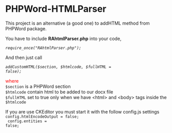 # PHPWord-HTMLParser
This project is an alternative (a good one) to addHTML method from PHPWord package.

You have to include <b>RAhtmlParser.php</b> into your code,

<i><code>require_once("RAhtmlParser.php");</code></i>

And then just call

<i><code>addCustomHTML($section, $htmlcode, $fullHTML = false);</code></i>

<span style="color: red;">where</span> <br />
    `$section` is a PHPWord section <br />
    `$htmlcode` contain html to be added to our docx file <br />
    `$fullHTML` set to true only when we have &lt;html&gt; and &lt;body&gt; tags inside the `$htmlcode`


If you are use CKEditor you must start it with the follow config.js settings
<code>
    config.htmlEncodeOutput = false;<br />
    config.entities = false;
</code>

